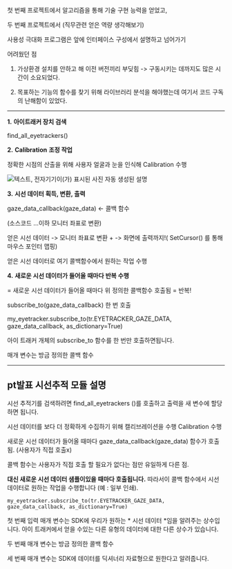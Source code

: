 첫 번째 프로젝트에서 알고리즘을 통해 기술 구현 능력을 얻었고,

두 번째 프로젝트에서  (직무관련 얻은 역량 생각해보기)

사용성 극대화 프로그램은 앞에 인터페이스 구성에서 설명하고 넘어가기



어려웠던 점

1. 가상환경 설치를 안하고 해 이전 버전끼리 부딪힘 -> 구동시키는 데까지도 많은 시간이 소요되었다.

2. 목표하는 기능의 함수를 찾기 위해 라이브러리 분석을 해야했는데 여기서 코드 구독의 난해함이 있었다.

---

**1.**  **아이트래커 장치 검색** 

find_all_eyetrackers()

**2.**  **Calibration** **조정 작업**

정확한 시점의 산출을 위해 사용자 얼굴과 눈을 인식해 Calibration 수행

![텍스트, 전자기기이(가) 표시된 사진  자동 생성된 설명](file:///C:/Users/gggc8/AppData/Local/Temp/msohtmlclip1/01/clip_image002.jpg)

**3.**  **시선 데이터 획득, 변환, 출력**

gaze_data_callback(gaze_data) <- 콜백 함수

(소스코드 …이하 모니터 좌표로 변환)

얻은 시선 데이터 -> 모니터 좌표로 변환 + -> 화면에 출력까지!( SetCursor() 를 통해 마우스 포인터 맵핑)

얻은 시선 데이터로 여기 콜백함수에서 원하는 작업 수행

 

**4.**  **새로운 시선 데이터가 들어올 때마다 반복 수행**

= 새로운 시선 데이터가 들어올 때마다 위 정의한 콜백함수 호출됨 = 반복!

subscribe_to(gaze_data_callback) 한 번 호출


 my_eyetracker.subscribe_to(tr.EYETRACKER_GAZE_DATA, gaze_data_callback, as_dictionary=True)

아이 트래커 개체의 subscribe_to 함수를 한 번만 호출하면됩니다.

매개 변수는 방금 정의한 콜백 함수

---



## pt발표 시선추적 모듈 설명

시선 추적기를 검색하려면 find_all_eyetrackers ()를 호출하고 출력을 새 변수에 할당하면 됩니다.

시선 데이터를 보다 더 정확하게 수집하기 위해 캘리브레이션을 수행  Calibration 수행



새로운 시선 데이터가 들어올 때마다 gaze_data_callback(gaze_data) 함수가 호출됨. (사용자가 직접 호출x)

콜백 함수는 사용자가 직접 호출 할 필요가 없다는 점만 유일하게 다른 점.



**대신 새로운 시선 데이터 샘플이있을 때마다 호출됩니다.** 따라서이 콜백 함수에서 시선 데이터로 원하는 작업을 수행합니다 (예 : 일부 인쇄).





```-
my_eyetracker.subscribe_to(tr.EYETRACKER_GAZE_DATA, gaze_data_callback, as_dictionary=True)
```

첫 번째 입력 매개 변수는 SDK에 우리가 원하는 * 시선 데이터 *임을 알려주는 상수입니다. 아이 트래커에서 얻을 수있는 다른 유형의 데이터에 대한 다른 상수가 있습니다. 

두 번째 매개 변수는 방금 정의한 콜백 함수

세 번째 매개 변수는 SDK에 데이터를 딕셔너리 자료형으로 원한다고 알려줍니다.